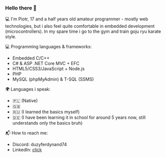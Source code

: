 ### Hello there 👋
💻 I'm Piotr, 17 and a half years old amateur programmer - mostly web technologies, but i also feel quite comfortable in embedded development (microcontrollers).
In my spare time i go to the gym and train goju ryu karate style.

💻 Programming languages & frameworks:
  * Embedded C/C++
  * C# & ASP .NET Core MVC + EFC
  * HTML5/CSS3/JavaScript + Node.js
  * PHP
  * MySQL (phpMyAdmin) & T-SQL (SSMS)

🌍 Languages i speak:
  * 🇵🇱 (Native)
  * 🇬🇧
  * 🇷🇺 (I learned the basics myself)
  * 🇩🇪 (I have been learning it in school for around 5 years now, still understands only the basics bruh)

📬 How to reach me:
  * Discord: duzyferdynand74
  * LinkedIn: [click](https://www.linkedin.com/in/piotr-jarz%C4%99mbski-59845627a/ "My LinkedIn profile")

<!--
**piotrjarz/piotrjarz** is a ✨ _special_ ✨ repository because its `README.md` (this file) appears on your GitHub profile.

Here are some ideas to get you started:

- 🔭 I’m currently working on ...
- 🌱 I’m currently learning ...
- 👯 I’m looking to collaborate on ...
- 🤔 I’m looking for help with ...
- 💬 Ask me about ...
- 📫 How to reach me: ...
- 😄 Pronouns: ...
- ⚡ Fun fact: ...
-->
